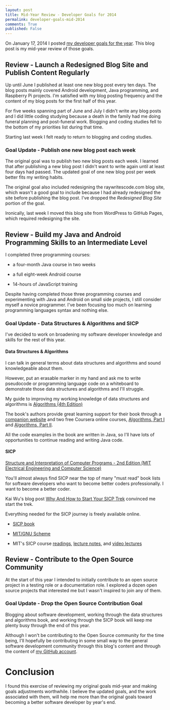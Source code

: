 ```yaml
---
layout: post
title: Mid-Year Review - Developer Goals for 2014 
permalink: developer-goals-mid-2014
comments: True
published: False
---
```


On January 17, 2014 I posted [my developer goals for the year](http://www.raywritescode.com/developer-goals-2014/). This blog post is my mid-year review of those goals.

## Review - Launch a Redesigned Blog Site and Publish Content Regularly

Up until June I published at least one new blog post every ten days. The blog posts mainly covered Android development, Java programming, and Raspberry Pi projects. I'm satisfied with my blog posting frequency and the content of my blog posts for the first half of this year.

For five weeks spanning part of June and July I didn't write any blog posts and I did little coding studying because a death in the family had me doing funeral planning and post-funeral work. Blogging and coding studies fell to the bottom of my priorities list during that time.

Starting last week I felt ready to return to blogging and coding studies.  

### Goal Update - Publish one new blog post each week

The original goal was to publish two new blog posts each week. I learned that after publishing a new blog post I didn't want to write again until at least four days had passed. The updated goal of one new blog post per week better fits my writing habits.          

The original goal also included redesigning the raywritescode.com blog site, which wasn't a good goal to include because I had already redesigned the site before publishing the blog post. I've dropped the *Redesigned Blog Site* portion of the goal. 

Ironically, last week I moved this blog site from WordPress to GitHub Pages, which required redesigning the site.

## Review - Build my Java and Android Programming Skills to an Intermediate Level

I completed three programming courses:

* a four-month Java course in two weeks

* a full eight-week Android course 

* 14-hours of JavaScript training

Despite having completed those three programming courses and experimenting with Java and Android on small side projects, I still consider myself a novice programmer. I've been focusing too much on learning programming languages syntax and nothing else.   

### Goal Update - Data Structures & Algorithms and SICP

I've decided to work on broadening my software developer knowledge and skills for the rest of this year.

#### Data Structures & Algorithms

I can talk in general terms about data structures and algorithms and sound knowledgeable about them. 

However, put an erasable marker in my hand and ask me to write pseudocode or programming language code on a whiteboard to demonstrate those data structures and algorithms and I'll struggle.

My guide to improving my working knowledge of data structures and algorithms is <a href="http://www.amazon.com/gp/product/032157351X/ref=as_li_tl?ie=UTF8&camp=1789&creative=9325&creativeASIN=032157351X&linkCode=as2&tag=6767151-20&linkId=VDQQF76W62ZFHSPH">Algorithms (4th Edition)</a><img src="http://ir-na.amazon-adsystem.com/e/ir?t=6767151-20&l=as2&o=1&a=032157351X" width="1" height="1" border="0" alt="" style="border:none !important; margin:0px !important;" />

The book's authors provide great learning support for their book through a [companion website](http://algs4.cs.princeton.edu/home/) and two free Coursera online courses, [Algorithms, Part I](https://www.coursera.org/course/algs4partI) and [Algorithms, Part II](https://www.coursera.org/course/algs4partII).

All the code examples in the book are written in Java, so I'll have lots of opportunities to continue reading and writing Java code.

#### SICP

<a href="http://www.amazon.com/gp/product/0262510871/ref=as_li_tl?ie=UTF8&camp=1789&creative=9325&creativeASIN=0262510871&linkCode=as2&tag=6767151-20&linkId=6XFQUNUUB4QQRVTL">Structure and Interpretation of Computer Programs - 2nd Edition (MIT Electrical Engineering and Computer Science)</a><img src="http://ir-na.amazon-adsystem.com/e/ir?t=6767151-20&l=as2&o=1&a=0262510871" width="1" height="1" border="0" alt="" style="border:none !important; margin:0px !important;" />

You'll almost always find SICP near the top of many "must read" book lists for software developers who want to become better coders professionally. I want to become a better coder. 

Kai Wu's blog post [Why And How to Start Your SICP Trek](http://hackerretreat.com/why-how-start-sicp/) convinced me start the trek.  

Everything needed for the SICP journey is freely available online.

* [SICP book](http://mitpress.mit.edu/sicp/full-text/book/book.html)

* [MIT/GNU Scheme](http://www.gnu.org/software/mit-scheme/)

* MIT's SICP course [readings](http://ocw.mit.edu/courses/electrical-engineering-and-computer-science/6-001-structure-and-interpretation-of-computer-programs-spring-2005/readings/), [lecture notes](http://ocw.mit.edu/courses/electrical-engineering-and-computer-science/6-001-structure-and-interpretation-of-computer-programs-spring-2005/lecture-notes/), and [video lectures](http://ocw.mit.edu/courses/electrical-engineering-and-computer-science/6-001-structure-and-interpretation-of-computer-programs-spring-2005/video-lectures/)

## Review - Contribute to the Open Source Community

At the start of this year I intended to initially contribute to an open source project in a testing role or a documentation role. I explored a dozen open source projects that interested me but I wasn't inspired to join any of them.

### Goal Update - Drop the Open Source Contribution Goal

Blogging about software development, working through the data structures and algorithms book, and working through the SICP book will keep me plenty busy through the end of this year. 

Although I won't be contributing to the Open Source community for the time being, I'll hopefully be contributing in some small way to the general software development community through this blog's content and through the content of [my GitHub account](http://www.github.com/raywritescode). 

# Conclusion

I found this exercise of reviewing my original goals mid-year and making goals adjustments worthwhile. I believe the updated goals, and the work associated with them, will help me more than the original goals toward becoming a better software developer by year's end. 
